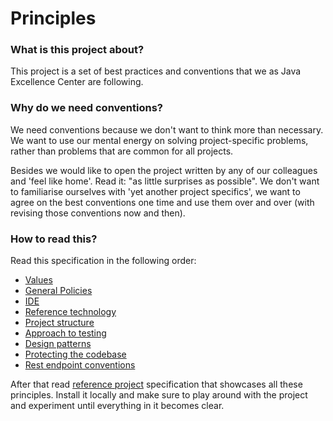 # Principles


### What is this project about?

This project is a set of best practices and conventions that we as Java Excellence Center are following. 

### Why do we need conventions?

We need conventions because we don't want to think more than necessary.
We want to use our mental energy on solving project-specific problems, rather than problems that are common for all projects.

Besides we would like to open the project written by any of our colleagues and 'feel like home'. Read it: "as little surprises as possible". We don't want to familiarise ourselves with 'yet another project specifics', we want to agree on the best conventions one time and use them over and over (with revising those conventions now and then).   


### How to read this? 

Read this specification in the following order:

* [Values](Values.md)
* [General Policies](/general/General.md)
* [IDE](/tech/ide/Main.md)
* [Reference technology](/tech/reference-technology/Main.md)
* [Project structure](/tech/project-structure/Main.md)
* [Approach to testing](/tech/approach-to-testing/Main.md)
* [Design patterns](/tech/design-patterns/Main.md)
* [Protecting the codebase](/tech/protecting-the-codebase/Main.md)
* [Rest endpoint conventions](/tech/rest-endpoints-conventions/Main.md) 


After that read [reference project](/tech/reference-project/Main.md) specification that showcases all these principles. 
Install it locally and make sure to play around with the project and experiment until everything in it becomes clear.  

